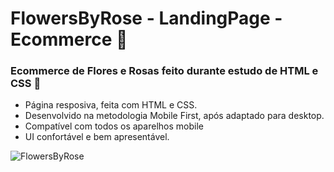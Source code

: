 # FlowersByRose - LandingPage - Ecommerce 🌹

### Ecommerce de Flores e Rosas feito durante estudo de HTML e CSS 🌹

- Página resposiva, feita com HTML e CSS.
- Desenvolvido na metodologia Mobile First, após adaptado para desktop.
- Compatível com todos os aparelhos mobile
- UI confortável e bem apresentável.


![FlowersByRose](https://user-images.githubusercontent.com/99617992/218777247-ecc70433-b583-424c-b308-d8971aba6ae3.png)
